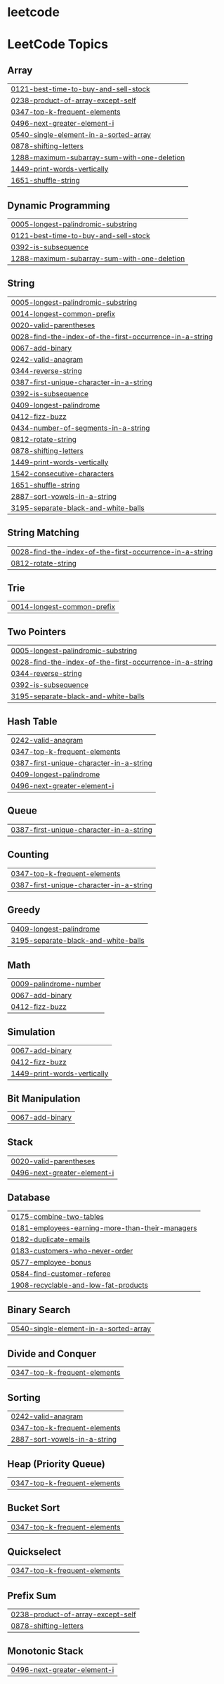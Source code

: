 # leetcode

<!---LeetCode Topics Start-->
# LeetCode Topics
## Array
|  |
| ------- |
| [0121-best-time-to-buy-and-sell-stock](https://github.com/Harshsahu001/dsa/tree/master/0121-best-time-to-buy-and-sell-stock) |
| [0238-product-of-array-except-self](https://github.com/Harshsahu001/dsa/tree/master/0238-product-of-array-except-self) |
| [0347-top-k-frequent-elements](https://github.com/Harshsahu001/dsa/tree/master/0347-top-k-frequent-elements) |
| [0496-next-greater-element-i](https://github.com/Harshsahu001/dsa/tree/master/0496-next-greater-element-i) |
| [0540-single-element-in-a-sorted-array](https://github.com/Harshsahu001/dsa/tree/master/0540-single-element-in-a-sorted-array) |
| [0878-shifting-letters](https://github.com/Harshsahu001/dsa/tree/master/0878-shifting-letters) |
| [1288-maximum-subarray-sum-with-one-deletion](https://github.com/Harshsahu001/dsa/tree/master/1288-maximum-subarray-sum-with-one-deletion) |
| [1449-print-words-vertically](https://github.com/Harshsahu001/dsa/tree/master/1449-print-words-vertically) |
| [1651-shuffle-string](https://github.com/Harshsahu001/dsa/tree/master/1651-shuffle-string) |
## Dynamic Programming
|  |
| ------- |
| [0005-longest-palindromic-substring](https://github.com/Harshsahu001/dsa/tree/master/0005-longest-palindromic-substring) |
| [0121-best-time-to-buy-and-sell-stock](https://github.com/Harshsahu001/dsa/tree/master/0121-best-time-to-buy-and-sell-stock) |
| [0392-is-subsequence](https://github.com/Harshsahu001/dsa/tree/master/0392-is-subsequence) |
| [1288-maximum-subarray-sum-with-one-deletion](https://github.com/Harshsahu001/dsa/tree/master/1288-maximum-subarray-sum-with-one-deletion) |
## String
|  |
| ------- |
| [0005-longest-palindromic-substring](https://github.com/Harshsahu001/dsa/tree/master/0005-longest-palindromic-substring) |
| [0014-longest-common-prefix](https://github.com/Harshsahu001/dsa/tree/master/0014-longest-common-prefix) |
| [0020-valid-parentheses](https://github.com/Harshsahu001/dsa/tree/master/0020-valid-parentheses) |
| [0028-find-the-index-of-the-first-occurrence-in-a-string](https://github.com/Harshsahu001/dsa/tree/master/0028-find-the-index-of-the-first-occurrence-in-a-string) |
| [0067-add-binary](https://github.com/Harshsahu001/dsa/tree/master/0067-add-binary) |
| [0242-valid-anagram](https://github.com/Harshsahu001/dsa/tree/master/0242-valid-anagram) |
| [0344-reverse-string](https://github.com/Harshsahu001/dsa/tree/master/0344-reverse-string) |
| [0387-first-unique-character-in-a-string](https://github.com/Harshsahu001/dsa/tree/master/0387-first-unique-character-in-a-string) |
| [0392-is-subsequence](https://github.com/Harshsahu001/dsa/tree/master/0392-is-subsequence) |
| [0409-longest-palindrome](https://github.com/Harshsahu001/dsa/tree/master/0409-longest-palindrome) |
| [0412-fizz-buzz](https://github.com/Harshsahu001/dsa/tree/master/0412-fizz-buzz) |
| [0434-number-of-segments-in-a-string](https://github.com/Harshsahu001/dsa/tree/master/0434-number-of-segments-in-a-string) |
| [0812-rotate-string](https://github.com/Harshsahu001/dsa/tree/master/0812-rotate-string) |
| [0878-shifting-letters](https://github.com/Harshsahu001/dsa/tree/master/0878-shifting-letters) |
| [1449-print-words-vertically](https://github.com/Harshsahu001/dsa/tree/master/1449-print-words-vertically) |
| [1542-consecutive-characters](https://github.com/Harshsahu001/dsa/tree/master/1542-consecutive-characters) |
| [1651-shuffle-string](https://github.com/Harshsahu001/dsa/tree/master/1651-shuffle-string) |
| [2887-sort-vowels-in-a-string](https://github.com/Harshsahu001/dsa/tree/master/2887-sort-vowels-in-a-string) |
| [3195-separate-black-and-white-balls](https://github.com/Harshsahu001/dsa/tree/master/3195-separate-black-and-white-balls) |
## String Matching
|  |
| ------- |
| [0028-find-the-index-of-the-first-occurrence-in-a-string](https://github.com/Harshsahu001/dsa/tree/master/0028-find-the-index-of-the-first-occurrence-in-a-string) |
| [0812-rotate-string](https://github.com/Harshsahu001/dsa/tree/master/0812-rotate-string) |
## Trie
|  |
| ------- |
| [0014-longest-common-prefix](https://github.com/Harshsahu001/dsa/tree/master/0014-longest-common-prefix) |
## Two Pointers
|  |
| ------- |
| [0005-longest-palindromic-substring](https://github.com/Harshsahu001/dsa/tree/master/0005-longest-palindromic-substring) |
| [0028-find-the-index-of-the-first-occurrence-in-a-string](https://github.com/Harshsahu001/dsa/tree/master/0028-find-the-index-of-the-first-occurrence-in-a-string) |
| [0344-reverse-string](https://github.com/Harshsahu001/dsa/tree/master/0344-reverse-string) |
| [0392-is-subsequence](https://github.com/Harshsahu001/dsa/tree/master/0392-is-subsequence) |
| [3195-separate-black-and-white-balls](https://github.com/Harshsahu001/dsa/tree/master/3195-separate-black-and-white-balls) |
## Hash Table
|  |
| ------- |
| [0242-valid-anagram](https://github.com/Harshsahu001/dsa/tree/master/0242-valid-anagram) |
| [0347-top-k-frequent-elements](https://github.com/Harshsahu001/dsa/tree/master/0347-top-k-frequent-elements) |
| [0387-first-unique-character-in-a-string](https://github.com/Harshsahu001/dsa/tree/master/0387-first-unique-character-in-a-string) |
| [0409-longest-palindrome](https://github.com/Harshsahu001/dsa/tree/master/0409-longest-palindrome) |
| [0496-next-greater-element-i](https://github.com/Harshsahu001/dsa/tree/master/0496-next-greater-element-i) |
## Queue
|  |
| ------- |
| [0387-first-unique-character-in-a-string](https://github.com/Harshsahu001/dsa/tree/master/0387-first-unique-character-in-a-string) |
## Counting
|  |
| ------- |
| [0347-top-k-frequent-elements](https://github.com/Harshsahu001/dsa/tree/master/0347-top-k-frequent-elements) |
| [0387-first-unique-character-in-a-string](https://github.com/Harshsahu001/dsa/tree/master/0387-first-unique-character-in-a-string) |
## Greedy
|  |
| ------- |
| [0409-longest-palindrome](https://github.com/Harshsahu001/dsa/tree/master/0409-longest-palindrome) |
| [3195-separate-black-and-white-balls](https://github.com/Harshsahu001/dsa/tree/master/3195-separate-black-and-white-balls) |
## Math
|  |
| ------- |
| [0009-palindrome-number](https://github.com/Harshsahu001/dsa/tree/master/0009-palindrome-number) |
| [0067-add-binary](https://github.com/Harshsahu001/dsa/tree/master/0067-add-binary) |
| [0412-fizz-buzz](https://github.com/Harshsahu001/dsa/tree/master/0412-fizz-buzz) |
## Simulation
|  |
| ------- |
| [0067-add-binary](https://github.com/Harshsahu001/dsa/tree/master/0067-add-binary) |
| [0412-fizz-buzz](https://github.com/Harshsahu001/dsa/tree/master/0412-fizz-buzz) |
| [1449-print-words-vertically](https://github.com/Harshsahu001/dsa/tree/master/1449-print-words-vertically) |
## Bit Manipulation
|  |
| ------- |
| [0067-add-binary](https://github.com/Harshsahu001/dsa/tree/master/0067-add-binary) |
## Stack
|  |
| ------- |
| [0020-valid-parentheses](https://github.com/Harshsahu001/dsa/tree/master/0020-valid-parentheses) |
| [0496-next-greater-element-i](https://github.com/Harshsahu001/dsa/tree/master/0496-next-greater-element-i) |
## Database
|  |
| ------- |
| [0175-combine-two-tables](https://github.com/Harshsahu001/dsa/tree/master/0175-combine-two-tables) |
| [0181-employees-earning-more-than-their-managers](https://github.com/Harshsahu001/dsa/tree/master/0181-employees-earning-more-than-their-managers) |
| [0182-duplicate-emails](https://github.com/Harshsahu001/dsa/tree/master/0182-duplicate-emails) |
| [0183-customers-who-never-order](https://github.com/Harshsahu001/dsa/tree/master/0183-customers-who-never-order) |
| [0577-employee-bonus](https://github.com/Harshsahu001/dsa/tree/master/0577-employee-bonus) |
| [0584-find-customer-referee](https://github.com/Harshsahu001/dsa/tree/master/0584-find-customer-referee) |
| [1908-recyclable-and-low-fat-products](https://github.com/Harshsahu001/dsa/tree/master/1908-recyclable-and-low-fat-products) |
## Binary Search
|  |
| ------- |
| [0540-single-element-in-a-sorted-array](https://github.com/Harshsahu001/dsa/tree/master/0540-single-element-in-a-sorted-array) |
## Divide and Conquer
|  |
| ------- |
| [0347-top-k-frequent-elements](https://github.com/Harshsahu001/dsa/tree/master/0347-top-k-frequent-elements) |
## Sorting
|  |
| ------- |
| [0242-valid-anagram](https://github.com/Harshsahu001/dsa/tree/master/0242-valid-anagram) |
| [0347-top-k-frequent-elements](https://github.com/Harshsahu001/dsa/tree/master/0347-top-k-frequent-elements) |
| [2887-sort-vowels-in-a-string](https://github.com/Harshsahu001/dsa/tree/master/2887-sort-vowels-in-a-string) |
## Heap (Priority Queue)
|  |
| ------- |
| [0347-top-k-frequent-elements](https://github.com/Harshsahu001/dsa/tree/master/0347-top-k-frequent-elements) |
## Bucket Sort
|  |
| ------- |
| [0347-top-k-frequent-elements](https://github.com/Harshsahu001/dsa/tree/master/0347-top-k-frequent-elements) |
## Quickselect
|  |
| ------- |
| [0347-top-k-frequent-elements](https://github.com/Harshsahu001/dsa/tree/master/0347-top-k-frequent-elements) |
## Prefix Sum
|  |
| ------- |
| [0238-product-of-array-except-self](https://github.com/Harshsahu001/dsa/tree/master/0238-product-of-array-except-self) |
| [0878-shifting-letters](https://github.com/Harshsahu001/dsa/tree/master/0878-shifting-letters) |
## Monotonic Stack
|  |
| ------- |
| [0496-next-greater-element-i](https://github.com/Harshsahu001/dsa/tree/master/0496-next-greater-element-i) |
<!---LeetCode Topics End-->